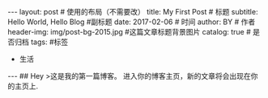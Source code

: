 --- layout: post # 使用的布局（不需要改） 
title: My First Post # 标题
subtitle: Hello World, Hello Blog #副标题 
date: 2017-02-06 # 时间
author: BY # 作者
header-img: img/post-bg-2015.jpg #这篇文章标题背景图片
catalog: true # 是否归档 
tags:     #标签 
- 生活 

--- ## 
Hey >这是我的第一篇博客。 进入你的博客主页，新的文章将会出现在你的主页上.
